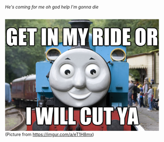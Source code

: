 ###### He's coming for me oh god help I'm gonna die

![Picture](/Assets/Picture.png) (Picture from https://imgur.com/a/eT1H8mx)
